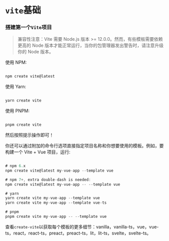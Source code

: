 # `vite`基础

### 搭建第一个`Vite`项目

> 兼容性注意：Vite 需要 Node.js 版本 >= 12.0.0。然而，有些模板需要依赖更高的 Node 版本才能正常运行，当你的包管理器发出警告时，请注意升级你的 Node 版本。

使用 NPM:

```javascript

npm create vite@latest
```

使用 Yarn:

```javascript

yarn create vite
```

使用 PNPM:

```javascript

pnpm create vite
```

然后按照提示操作即可！

你还可以通过附加的命令行选项直接指定项目名称和你想要使用的模板。例如，要构建一个 Vite + Vue 项目，运行:


```javascript

# npm 6.x
npm create vite@latest my-vue-app --template vue

# npm 7+, extra double-dash is needed:
npm create vite@latest my-vue-app -- --template vue

# yarn
yarn create vite my-vue-app --template vue
yarn create vite my-vue-app --template vue-ts

# pnpm
pnpm create vite my-vue-app -- --template vue
```

查看`create-vite`以获取每个模板的更多细节：vanilla，vanilla-ts，vue，vue-ts，react，react-ts，preact，preact-ts，lit，lit-ts，svelte，svelte-ts。